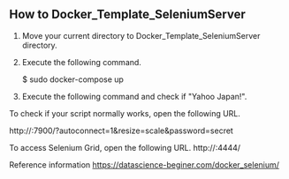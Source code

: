 ## How to Docker_Template_SeleniumServer

1. Move your current directory to Docker_Template_SeleniumServer directory.

2. Execute the following command.

   $ sudo docker-compose up

3. Execute the following command and check if "Yahoo Japan!".


To check if your script normally works, open the following URL.

http://<your host IP address>:7900/?autoconnect=1&resize=scale&password=secret 

To access Selenium Grid, open the following URL.
http://<your host IP address>:4444/


Reference information
https://datascience-beginer.com/docker_selenium/
